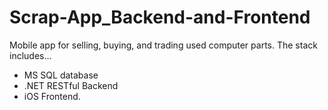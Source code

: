 # Scrap-App_Backend-and-Frontend

Mobile app for selling, buying, and trading used computer parts.
The stack includes...
- MS SQL database
- .NET RESTful Backend
- iOS Frontend. 
